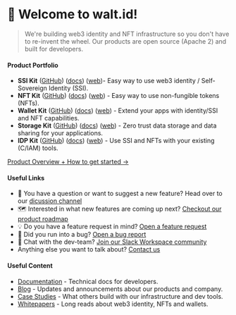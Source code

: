 # 🖖 Welcome to walt.id!
> We're building web3 identity and NFT infrastructure so you don't have to re-invent the wheel. Our products are open source (Apache 2) and built for developers. 

#### Product Portfolio
* **SSI Kit** ([GitHub](https://github.com/walt-id/waltid-ssikit)) ([docs](https://docs.walt.id/v/ssikit/ssi-kit/readme)) ([web](https://walt.id/ssi-kit))- Easy way to use web3 identity / Self-Sovereign Identity (SSI).
* **NFT Kit** ([GitHub](https://github.com/walt-id/waltid-nftkit)) ([docs](https://docs.walt.id/v/nft-kit/nft-kit/readme)) ([web](https://walt.id/nft-kit)) - Easy way to use non-fungible tokens (NFTs).
* **Wallet Kit** ([GitHub](https://github.com/walt-id/waltid-walletkit)) ([docs](https://docs.walt.id/v/web-wallet/wallet-kit/readme)) ([web](https://walt.id/wallet-kit)) - Extend your apps with identity/SSI and NFT capabilities.
* **Storage Kit** ([GitHub](https://github.com/walt-id/waltid-storage-kit)) ([docs](https://docs.walt.id/v/storage-kit/storage-kit/ssi-kit-or-basics)) ([web](https://walt.id/storage-kit)) - Zero trust data storage and data sharing for your applications.
* **IDP Kit** ([GitHub](https://github.com/walt-id/waltid-idpkit)) ([docs](https://docs.walt.id/v/idpkit/idpkit/readme)) ([web](https://walt.id/idp-kit)) - Use SSI and NFTs with your existing (C/IAM) tools.

[Product Overview + How to get started &rarr;](https://walt.id/get-started)

#### Useful Links
* 💬 You have a question or want to suggest a new feature? Head over to our [dicussion channel](https://github.com/walt-id/.github/discussions)
* 🗺️ Interested in what new features are coming up next? [Checkout our product roadmap](https://github.com/orgs/walt-id/projects/10/views/4)
* 💡 Do you have a feature request in mind? [Open a feature request](https://github.com/walt-id/waltid-roadmap/issues/new?assignees=&labels=bug&template=feature_request.yml)
* 🐛 Did you run into a bug? [Open a bug report](https://github.com/walt-id/waltid-roadmap/issues/new?assignees=&labels=bug&template=bug_report.yml)
* 🦩 Chat with the dev-team? [Join our Slack Workspace community](https://join.slack.com/t/waltid-dev/shared_invite/zt-185ccl4bb-0LIw6Dr_R6OJLy7aALB8eg)
* Anything else you want to talk about? [Contact us](https://walt.id/contact) 

#### Useful Content
* [Documentation](https://docs.walt.id/) - Technical docs for developers.
* [Blog](https://walt.id/blog) - Updates and announcements about our products and company.
* [Case Studies](https://walt.id/case-studies) - What others build with our infrastructure and dev tools.
* [Whitepapers](https://walt.id/white-papers) - Long reads about web3 identity, NFTs and wallets.
